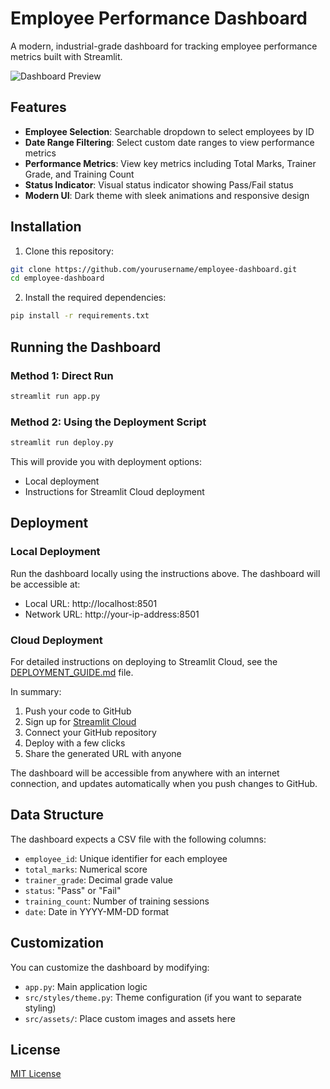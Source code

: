 # Employee Performance Dashboard

A modern, industrial-grade dashboard for tracking employee performance metrics built with Streamlit.

![Dashboard Preview](https://i.imgur.com/example.png)

## Features

- **Employee Selection**: Searchable dropdown to select employees by ID
- **Date Range Filtering**: Select custom date ranges to view performance metrics
- **Performance Metrics**: View key metrics including Total Marks, Trainer Grade, and Training Count
- **Status Indicator**: Visual status indicator showing Pass/Fail status
- **Modern UI**: Dark theme with sleek animations and responsive design

## Installation

1. Clone this repository:
```bash
git clone https://github.com/yourusername/employee-dashboard.git
cd employee-dashboard
```

2. Install the required dependencies:
```bash
pip install -r requirements.txt
```

## Running the Dashboard

### Method 1: Direct Run

```bash
streamlit run app.py
```

### Method 2: Using the Deployment Script

```bash
streamlit run deploy.py
```

This will provide you with deployment options:
- Local deployment
- Instructions for Streamlit Cloud deployment

## Deployment

### Local Deployment

Run the dashboard locally using the instructions above. The dashboard will be accessible at:
- Local URL: http://localhost:8501
- Network URL: http://your-ip-address:8501

### Cloud Deployment

For detailed instructions on deploying to Streamlit Cloud, see the [DEPLOYMENT_GUIDE.md](DEPLOYMENT_GUIDE.md) file.

In summary:
1. Push your code to GitHub
2. Sign up for [Streamlit Cloud](https://share.streamlit.io/)
3. Connect your GitHub repository
4. Deploy with a few clicks
5. Share the generated URL with anyone

The dashboard will be accessible from anywhere with an internet connection, and updates automatically when you push changes to GitHub.

## Data Structure

The dashboard expects a CSV file with the following columns:
- `employee_id`: Unique identifier for each employee
- `total_marks`: Numerical score
- `trainer_grade`: Decimal grade value
- `status`: "Pass" or "Fail"
- `training_count`: Number of training sessions
- `date`: Date in YYYY-MM-DD format

## Customization

You can customize the dashboard by modifying:
- `app.py`: Main application logic
- `src/styles/theme.py`: Theme configuration (if you want to separate styling)
- `src/assets/`: Place custom images and assets here

## License

[MIT License](LICENSE)
